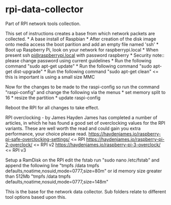 # rpi-data-collector
Part of RPI network tools collection.

This set of instructions creates a base from which network packets are collected.
	*	A base install of Raspbian
	*	After creation of the disk image onto media access the boot parition and add an empty file named 'ssh'
	*	Boot up Raspberry Pi, look on your network for raspberrypi.local
	*	When present ssh pi@raspberrypi.local with password raspberry
	*	Security note:: please change password using current guidelines
	*	Run the following command "sudo apt-get update"
	*	Run the following command "sudo apt-get dist-upgrade"
	*	Run the following command "sudo apt-get clean" <= this is important is using a small size MMC
	
Now for the changes to be made to the raspi-config so run the command "raspi-config" and change the following via the menus
	*	set memory split to 16
	*	resize the partition
	*	update raspi-config
	
Reboot the RPI for all changes to take effect.

RPI overclocking - by James Hayden
	James has completed a number of articles, in which he has found a good set of overclocking values for the RPI variants.
	These are well worth the read and could gain you extra performance, your choice please read.
	https://haydenjames.io/raspberry-pi-safe-overclocking-settings/ <= RPI 
	https://haydenjames.io/raspberry-pi-2-overclock/ <= RPI v2
	https://haydenjames.io/raspberry-pi-3-overclock/ <= RPI v3
	
Setup a RamDisk on the RPI edit the fstab run "sudo nano /etc/fstab" and append the following line
"tmpfs		/data		tmpfs	defaults,noatime,nosuid,mode=0777,size=80m"
or id memory size greater than 512Mb
"tmpfs		/data		tmpfs	defaults,noatime,nosuid,mode=0777,size=148m"

This is the base for the network data collector. Sub folders relate to different tool options based upon this.

	